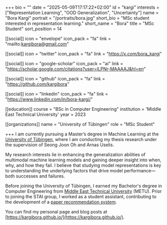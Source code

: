 +++
bio = ""
date = "2025-05-09T17:17:22+02:00"
id = "kargi"
interests = ["Representation Learning", "OOD Generalization", "Uncertainty"]
name = "Bora Kargi"
portrait = "/portraits/bora.jpg"
short_bio = "MSc student interested in representation learning."
short_name = "Bora"
title = "MSc Student"
sort_position = 14

[[social]]
    icon = "envelope"
    icon_pack = "fa"
    link = "mailto:kargibora@gmail.com"

[[social]]
    icon = "twitter"
    icon_pack = "fa"
    link = "https://x.com/bora_kargi"

[[social]]
    icon = "google-scholar"
    icon_pack = "ai"
    link = "https://scholar.google.com/citations?user=lLPNr-MAAAAJ&hl=en"

[[social]]
    icon = "github"
    icon_pack = "fa"
    link = "https://github.com/kargibora"

[[social]]
    icon = "linkedin"
    icon_pack = "fa"
    link = "https://www.linkedin.com/in/bora-kargi/"

[[education]]
    course = "BSc in Computer Engineering"
    institution = 'Middle East Technical University'
    year = 2023

[[organizations]]
    name = "University of Tübingen"
    role = "MSc Student"

+++
I am currently pursuing a Master’s degree in Machine Learning at the [University of Tübingen](https://uni-tuebingen.de/en/), where I am conducting my thesis research under the supervision of Seong Joon Oh and Arnas Uselis.

My research interests lie in enhancing the generalization abilities of multimodal machine learning models and gaining deeper insight into when, why, and how they fail. I believe that studying model representations is key to understanding the underlying factors that drive model performance—both successes and failures.

Before joining the University of Tübingen, I earned my Bachelor's degree in Computer Engineering from [Middle East Technical University](https://www.metu.edu.tr/) (METU). Prior to joining the STAI group, I worked as a student assistant, contributing to the development of a [paper recommendation system](https://www.scholar-inbox.com/).

You can find my personal page and blog posts at [https://kargibora.github.io/](https://kargibora.github.io/).
